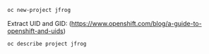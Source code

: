 


```bash
oc new-project jfrog 
```

Extract UID and GID: (https://www.openshift.com/blog/a-guide-to-openshift-and-uids)
```bash
oc describe project jfrog
```
